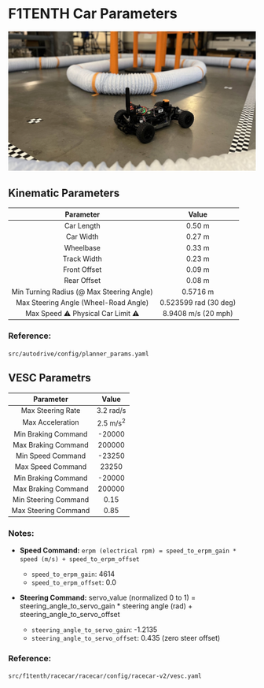 # F1TENTH Car Parameters

<img src="https://github.com/Tinker-Twins/AutoDRIVE-F1TENTH/blob/main/Media/Fall%202022/SLAM.jpg" alt="AutoDRIVE-F1TENTH-ARMLab" width="525"/>

## Kinematic Parameters
| Parameter | Value |
| :-------: | :---: |
| Car Length   | 0.50 m |
| Car Width    | 0.27 m |
| Wheelbase    | 0.33 m |
| Track Width  | 0.23 m |
| Front Offset | 0.09 m |
| Rear Offset  | 0.08 m |
| Min Turning Radius (@ Max Steering Angle) | 0.5716 m |
| Max Steering Angle (Wheel-Road Angle) | 0.523599 rad (30 deg) |
| Max Speed :warning: Physical Car Limit :warning: | 8.9408 m/s (20 mph) |

### Reference:
`src/autodrive/config/planner_params.yaml`

## VESC Parametrs

| Parameter | Value |
| :-------: | :---: |
| Max Steering Rate | 3.2 rad/s |
| Max Acceleration | 2.5 m/s<sup>2</sup> |
| Min Braking Command | -20000 |
| Max Braking Command | 200000 |
| Min Speed Command | -23250 |
| Max Speed Command | 23250 |
| Min Braking Command | -20000 |
| Max Braking Command | 200000 |
| Min Steering Command | 0.15 |
| Max Steering Command | 0.85 |

### Notes:

- **Speed Command:** `erpm (electrical rpm) = speed_to_erpm_gain * speed (m/s) + speed_to_erpm_offset`
  - `speed_to_erpm_gain`: 4614
  - `speed_to_erpm_offset`: 0.0

- **Steering Command:** servo_value (normalized 0 to 1) =  steering_angle_to_servo_gain * steering angle (rad) + steering_angle_to_servo_offset
  - `steering_angle_to_servo_gain`: -1.2135
  - `steering_angle_to_servo_offset`: 0.435 (zero steer offset)

### Reference:
`src/f1tenth/racecar/racecar/config/racecar-v2/vesc.yaml`

